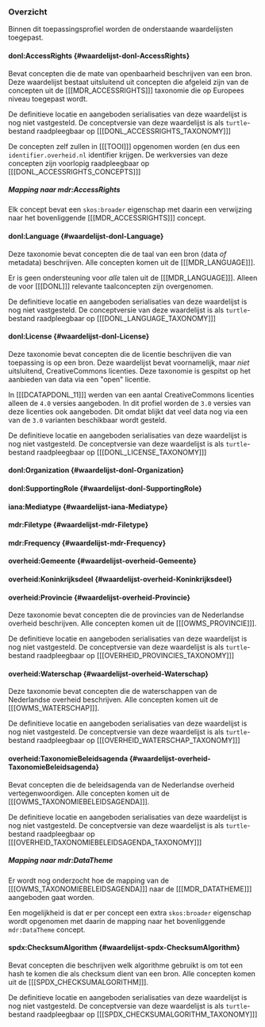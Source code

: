 ### Overzicht

Binnen dit toepassingsprofiel worden de onderstaande waardelijsten toegepast.

#### donl:AccessRights {#waardelijst-donl-AccessRights}

Bevat concepten die de mate van openbaarheid beschrijven van een bron. Deze waardelijst bestaat uitsluitend uit
concepten die afgeleid zijn van de concepten uit de [[[MDR_ACCESSRIGHTS]]] taxonomie die op Europees niveau toegepast
wordt.

<aside class="note">

De definitieve locatie en aangeboden serialisaties van deze waardelijst is nog niet vastgesteld.
De conceptversie van deze waardelijst is als `turtle`-bestand raadpleegbaar op [[[DONL_ACCESSRIGHTS_TAXONOMY]]]

De concepten zelf zullen in [[[TOOI]]] opgenomen worden (en dus een `identifier.overheid.nl` identifier krijgen. De
werkversies van deze concepten zijn voorlopig raadpleegbaar op [[[DONL_ACCESSRIGHTS_CONCEPTS]]]

</aside>

##### Mapping naar mdr:AccessRights

Elk concept bevat een `skos:broader` eigenschap met daarin een verwijzing naar het bovenliggende [[[MDR_ACCESSRIGHTS]]]
concept.

#### donl:Language {#waardelijst-donl-Language}

Deze taxonomie bevat concepten die de taal van een bron (data _of_ metadata) beschrijven. Alle concepten komen uit de
[[[MDR_LANGUAGE]]].

Er is geen ondersteuning voor _alle_ talen uit de [[[MDR_LANGUAGE]]]. Alleen de voor [[[DONL]]] relevante
taalconcepten zijn overgenomen.

<aside class="note">

De definitieve locatie en aangeboden serialisaties van deze waardelijst is nog niet vastgesteld.
De conceptversie van deze waardelijst is als `turtle`-bestand raadpleegbaar op [[[DONL_LANGUAGE_TAXONOMY]]]

</aside>

#### donl:License {#waardelijst-donl-License}

Deze taxonomie bevat concepten die de licentie beschrijven die van toepassing is op een bron. Deze waardelijst bevat
voornamelijk, maar _niet_ uitsluitend, CreativeCommons licenties. Deze taxonomie is gespitst op het aanbieden van data
via een "open" licentie.

In [[[DCATAPDONL_11]]] werden van een aantal CreativeCommons licenties alleen de `4.0` versies aangeboden. In dit
profiel worden de `3.0` versies van deze licenties ook aangeboden. Dit omdat blijkt dat veel data nog via een van de
`3.0` varianten beschikbaar wordt gesteld.

<aside class="note">

De definitieve locatie en aangeboden serialisaties van deze waardelijst is nog niet vastgesteld.
De conceptversie van deze waardelijst is als `turtle`-bestand raadpleegbaar op [[[DONL_LICENSE_TAXONOMY]]]

</aside>

#### donl:Organization {#waardelijst-donl-Organization}

#### donl:SupportingRole {#waardelijst-donl-SupportingRole}

#### iana:Mediatype {#waardelijst-iana-Mediatype}

#### mdr:Filetype {#waardelijst-mdr-Filetype}

#### mdr:Frequency {#waardelijst-mdr-Frequency}

#### overheid:Gemeente {#waardelijst-overheid-Gemeente}

#### overheid:Koninkrijksdeel {#waardelijst-overheid-Koninkrijksdeel}

#### overheid:Provincie {#waardelijst-overheid-Provincie}

Deze taxonomie bevat concepten die de provincies van de Nederlandse overheid beschrijven. Alle concepten komen uit de
[[[OWMS_PROVINCIE]]].

<aside class="note">

De definitieve locatie en aangeboden serialisaties van deze waardelijst is nog niet vastgesteld.
De conceptversie van deze waardelijst is als `turtle`-bestand raadpleegbaar op [[[OVERHEID_PROVINCIES_TAXONOMY]]]

</aside>

#### overheid:Waterschap {#waardelijst-overheid-Waterschap}

Deze taxonomie bevat concepten die de waterschappen van de Nederlandse overheid beschrijven. Alle concepten komen uit de
[[[OWMS_WATERSCHAP]]].

<aside class="note">

De definitieve locatie en aangeboden serialisaties van deze waardelijst is nog niet vastgesteld.
De conceptversie van deze waardelijst is als `turtle`-bestand raadpleegbaar op [[[OVERHEID_WATERSCHAP_TAXONOMY]]]

</aside>

#### overheid:TaxonomieBeleidsagenda {#waardelijst-overheid-TaxonomieBeleidsagenda}

Bevat concepten die de beleidsagenda van de Nederlandse overheid vertegenwoordigen. Alle concepten komen uit de 
[[[OWMS_TAXONOMIEBELEIDSAGENDA]]].

<aside class="note">

De definitieve locatie en aangeboden serialisaties van deze waardelijst is nog niet vastgesteld.
De conceptversie van deze waardelijst is als `turtle`-bestand raadpleegbaar op [[[OVERHEID_TAXONOMIEBELEIDSAGENDA_TAXONOMY]]]

</aside>

##### Mapping naar mdr:DataTheme

Er wordt nog onderzocht hoe de mapping van de [[[OWMS_TAXONOMIEBELEIDSAGENDA]]] naar de [[[MDR_DATATHEME]]] aangeboden
gaat worden.

Een mogelijkheid is dat er per concept een extra `skos:broader` eigenschap wordt opgenomen met daarin de mapping naar
het bovenliggende `mdr:DataTheme` concept.

#### spdx:ChecksumAlgorithm {#waardelijst-spdx-ChecksumAlgorithm}

Bevat concepten die beschrijven welk algorithme gebruikt is om tot een hash te komen die als checksum dient van een
bron. Alle concepten komen uit de [[[SPDX_CHECKSUMALGORITHM]]].

<aside class="note">

De definitieve locatie en aangeboden serialisaties van deze waardelijst is nog niet vastgesteld.
De conceptversie van deze waardelijst is als `turtle`-bestand raadpleegbaar op [[[SPDX_CHECKSUMALGORITHM_TAXONOMY]]]

</aside>
